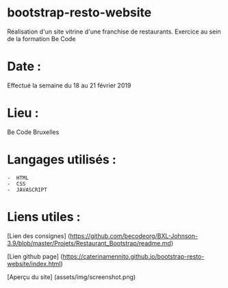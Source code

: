 # bootstrap-resto-website

Réalisation d'un site vitrine d'une franchise de restaurants. Exercice au sein de la formation Be Code

# Date :

Effectué la semaine du 18 au 21 février 2019

# Lieu :
Be Code Bruxelles

# Langages utilisés :

    -  HTML
    -  CSS
    -  JAVASCRIPT

# Liens utiles :

[Lien des consignes] (https://github.com/becodeorg/BXL-Johnson-3.9/blob/master/Projets/Restaurant_Bootstrap/readme.md)

[Lien github page] (https://caterinamennito.github.io/bootstrap-resto-website/index.html)

[Aperçu du site] (assets/img/screenshot.png)
